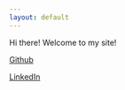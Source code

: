 ```yaml
---
layout: default
---
```


Hi there! Welcome to my site!

[Github](https://github.com/DerekYu177)

[LinkedIn](https://www.linkedin.com/in/derekyu2)
